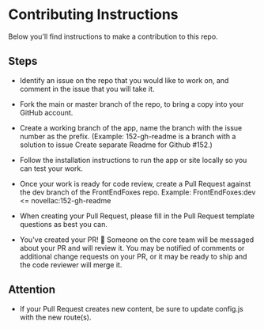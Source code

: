 # Contributing Instructions
Below you'll find instructions to make a contribution to this repo.
## Steps
- Identify an issue on the repo that you would like to work on, and comment in the issue that you will take it.

- Fork the main or master branch of the repo, to bring a copy into your GitHub account.

- Create a working branch of the app, name the branch with the issue number as the prefix. (Example: 152-gh-readme is a branch with a solution to issue Create separate Readme for Github #152.)

- Follow the installation instructions to run the app or site locally so you can test your work.

- Once your work is ready for code review, create a Pull Request against the dev branch of the FrontEndFoxes repo. Example: FrontEndFoxes:dev <= novellac:152-gh-readme

- When creating your Pull Request, please fill in the Pull Request template questions as best you can.

- You've created your PR! 🎉 Someone on the core team will be messaged about your PR and will review it. You may be notified of comments or additional change requests on your PR, or it may be ready to ship and the code reviewer will merge it.

## Attention
- If your Pull Request creates new content, be sure to update config.js with the new route(s).

